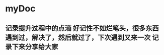 # myDoc
记录提升过程中的点滴
好记性不如烂笔头，很多东西遇到过，解决了，然后就过了，下次遇到又来一次
记录下来分享给大家
---------------------------------------------------
